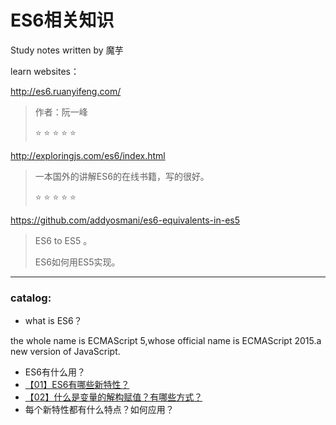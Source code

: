 # ES6相关知识

Study notes written by 魔芋

learn websites：

http://es6.ruanyifeng.com/

> 作者：阮一峰
>
> :star: :star: :star: :star: :star:



http://exploringjs.com/es6/index.html

> 一本国外的讲解ES6的在线书籍，写的很好。  
>
> :star: :star: :star: :star: :star:



https://github.com/addyosmani/es6-equivalents-in-es5

> ES6 to ES5 。
>
> ES6如何用ES5实现。









---

### catalog:



- what is ES6？

the whole name is ECMAScript 5,whose official name is ECMAScript 2015.a new version of JavaScript.







- ES6有什么用？
- [【01】ES6有哪些新特性？](submenu/01.md)
- [【02】什么是变量的解构赋值？有哪些方式？](submenu/02.md)
- 每个新特性都有什么特点？如何应用？

